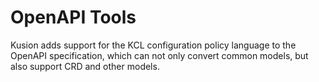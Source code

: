 # OpenAPI Tools

Kusion adds support for the KCL configuration policy language to the OpenAPI specification, which can not only convert common models, but also support CRD and other models.
